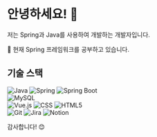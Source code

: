 # 안녕하세요! 👋

저는 Spring과 Java를 사용하여 개발하는 개발자입니다.

🌱 현재 Spring 프레임워크를 공부하고 있습니다.
<!--📫 저와 연락하려면 [이메일 주소](mailto:adcd@gmail.com)로 메일을 보내주세요. -->

## 기술 스택

![Java](https://img.shields.io/badge/Java-000000?style=flat-square&logo=openjdk&logoColor=white)
![Spring](https://img.shields.io/badge/Spring-6DB33F?style=flat-square&logo=spring&logoColor=white)
![Spring Boot](https://img.shields.io/badge/Spring_Boot-6DB33F?style=flat-square&logo=spring-boot&logoColor=white)<br>
![MySQL](https://img.shields.io/badge/MySQL-4479A1?style=flat-square&logo=mysql&logoColor=white)<br>
![Vue.js](https://img.shields.io/badge/Vue.js-4FC08D?style=flat-square&logo=vue.js&logoColor=white)
![CSS](https://img.shields.io/badge/CSS-1572B6?style=flat-square&logo=css3&logoColor=white)
![HTML5](https://img.shields.io/badge/HTML5-E34F26?style=flat-square&logo=html5&logoColor=white)<br>
![Git](https://img.shields.io/badge/Git-F05032?style=flat-square&logo=git&logoColor=white) 
![Jira](https://img.shields.io/badge/Jira-0052CC?style=flat-square&logo=jira&logoColor=white)
![Notion](https://img.shields.io/badge/Notion-000000?style=flat-square&logo=notion&logoColor=white)

감사합니다! 😊
